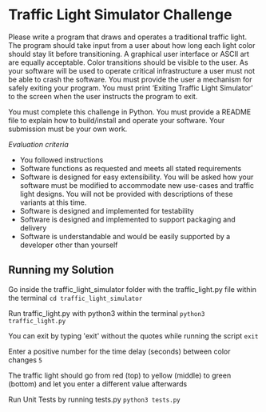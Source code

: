 # Traffic Light Simulator Challenge
Please write a program that draws and operates a traditional traffic light. The program should take input from a user about how long each light color should stay lit before transitioning. A graphical user interface or ASCII art are equally acceptable. Color transitions should be visible to the user. As your software will be used to operate critical infrastructure a user must not be able to crash the software. You must provide the user a mechanism for safely exiting your program. You must print ‘Exiting Traffic Light Simulator’ to the screen when the user instructs the program to exit.

You must complete this challenge in Python. You must provide a README file to explain how to build/install and operate your software. Your submission must be your own work.

*Evaluation criteria*
- You followed instructions
- Software functions as requested and meets all stated requirements
- Software is designed for easy extensibility. You will be asked how your software must be
modified to accommodate new use-cases and traffic light designs. You will not be provided
with descriptions of these variants at this time.
- Software is designed and implemented for testability
- Software is designed and implemented to support packaging and delivery
- Software is understandable and would be easily supported by a developer other than yourself

## Running my Solution
Go inside the traffic_light_simulator folder with the traffic_light.py file within the terminal
```cd traffic_light_simulator```

Run traffic_light.py with python3 within the terminal
```python3 traffic_light.py```

You can exit by typing 'exit' without the quotes while running the script
```exit```

Enter a positive number for the time delay (seconds) between color changes
```5```

The traffic light should go from red (top) to yellow (middle) to green (bottom) and let you enter a different value afterwards

Run Unit Tests by running tests.py
```python3 tests.py```
